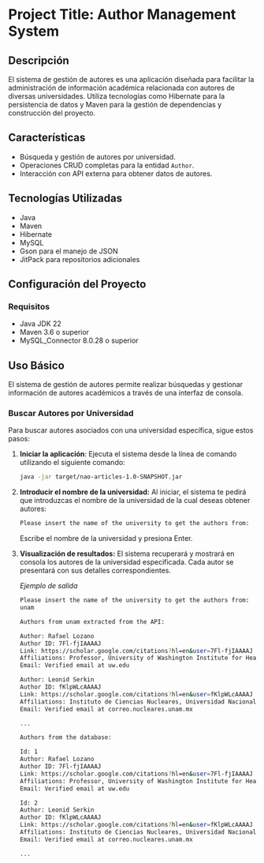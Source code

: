 # Project Title: Author Management System

## Descripción

El sistema de gestión de autores es una aplicación diseñada para facilitar la administración de información académica relacionada con autores de diversas universidades. Utiliza tecnologías como Hibernate para la persistencia de datos y Maven para la gestión de dependencias y construcción del proyecto.

## Características

- Búsqueda y gestión de autores por universidad.
- Operaciones CRUD completas para la entidad `Author`.
- Interacción con API externa para obtener datos de autores.

## Tecnologías Utilizadas

- Java
- Maven
- Hibernate
- MySQL
- Gson para el manejo de JSON
- JitPack para repositorios adicionales

## Configuración del Proyecto

### Requisitos

- Java JDK 22
- Maven 3.6 o superior
- MySQL_Connector 8.0.28 o superior

## Uso Básico

El sistema de gestión de autores permite realizar búsquedas y gestionar información de autores académicos a través de una interfaz de consola.

### Buscar Autores por Universidad

Para buscar autores asociados con una universidad específica, sigue estos pasos:

1. **Iniciar la aplicación**:
   Ejecuta el sistema desde la línea de comando utilizando el siguiente comando:
   ```bash
   java -jar target/nao-articles-1.0-SNAPSHOT.jar
   ```

2. **Introducir el nombre de la universidad:**
   Al iniciar, el sistema te pedirá que introduzcas el nombre de la universidad de la cual deseas obtener autores:
   ```bash
   Please insert the name of the university to get the authors from:
   ```
   Escribe el nombre de la universidad y presiona Enter.

3. **Visualización de resultados:**
   El sistema recuperará y mostrará en consola los autores de la universidad especificada. Cada autor se presentará con sus detalles correspondientes.

   *Ejemplo de salida*
   ```bash
   Please insert the name of the university to get the authors from: 
   unam
   
   Authors from unam extracted from the API:
   
   Author: Rafael Lozano
   Author ID: 7Fl-fjIAAAAJ
   Link: https://scholar.google.com/citations?hl=en&user=7Fl-fjIAAAAJ
   Affiliations: Professor, University of Washington Institute for Health Metrics and Evaluation, UNAM FAC …
   Email: Verified email at uw.edu
   
   Author: Leonid Serkin
   Author ID: fKlpWLcAAAAJ
   Link: https://scholar.google.com/citations?hl=en&user=fKlpWLcAAAAJ
   Affiliations: Instituto de Ciencias Nucleares, Universidad Nacional Autónoma de México
   Email: Verified email at correo.nucleares.unam.mx

   ...

   Authors from the database:
   
   Id: 1
   Author: Rafael Lozano
   Author ID: 7Fl-fjIAAAAJ
   Link: https://scholar.google.com/citations?hl=en&user=7Fl-fjIAAAAJ
   Affiliations: Professor, University of Washington Institute for Health Metrics and Evaluation, UNAM FAC …
   Email: Verified email at uw.edu
   
   Id: 2
   Author: Leonid Serkin
   Author ID: fKlpWLcAAAAJ
   Link: https://scholar.google.com/citations?hl=en&user=fKlpWLcAAAAJ
   Affiliations: Instituto de Ciencias Nucleares, Universidad Nacional Autónoma de México
   Email: Verified email at correo.nucleares.unam.mx

   ...
   ```
